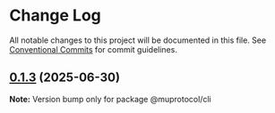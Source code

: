 # Change Log

All notable changes to this project will be documented in this file.
See [Conventional Commits](https://conventionalcommits.org) for commit guidelines.

## [0.1.3](https://github.com/muplab/mup-sdk/compare/v0.1.2...v0.1.3) (2025-06-30)

**Note:** Version bump only for package @muprotocol/cli
